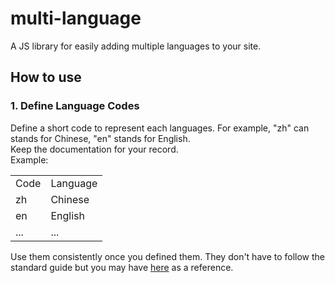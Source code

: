 # multi-language
A JS library for easily adding multiple languages to your site.

## How to use

### 1. Define Language Codes
Define a short code to represent each languages.
For example, "zh" can stands for Chinese, "en" stands for English. 
<br>Keep the documentation for your record.
<br>Example:
<table>
  <tr>
    <td>
      Code
    </td>
    <td>
      Language
    </td>
  </tr>
  <tr>
    <td>
      zh
    </td>
    <td>
      Chinese
    </td>
  </tr>
  <tr>
    <td>
      en
    </td>
    <td>
      English
    </td>
  </tr>
  <tr>
    <td>
      ...
    </td>
    <td>
      ...
    </td>
  </tr>
</table>


Use them consistently once you defined them.
They don't have to follow the standard guide but you may have <a href="https://re.85vocab.com/y2x">here</a> as a reference.

 
